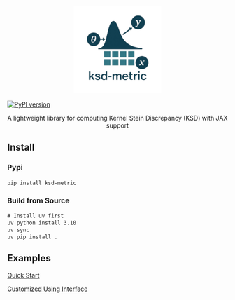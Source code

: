<p align="center">
  <img src="assets/logo.svg" alt="ksd-metric logo" width="200"/>
</p>

[![PyPI version](https://img.shields.io/pypi/v/ksd-metric.svg)](https://pypi.org/project/ksd-metric/)

<p align="center">
  A lightweight library for computing Kernel Stein Discrepancy (KSD) with JAX support
</p>

## Install

### Pypi

```{bash}
pip install ksd-metric
```

### Build from Source

```{bash}
# Install uv first
uv python install 3.10
uv sync
uv pip install .
```

## Examples

[Quick Start](https://congyewang.github.io/ksd/examples/auto.html)

[Customized Using Interface](https://congyewang.github.io/ksd/examples/custom.html)
